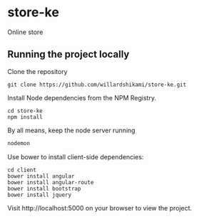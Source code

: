# store-ke
Online store

## Running the project locally
Clone the repository
```
git clone https://github.com/willardshikami/store-ke.git
```

Install Node dependencies from the NPM Registry.
```
cd store-ke
npm install
```

By all means, keep the node server running
``` javascript
nodemon 
```

Use bower to install client-side dependencies:
```
cd client
bower install angular
bower install angular-route
bower install bootstrap
bower install jquery
```

Visit http://localhost:5000 on your browser to view the project.
